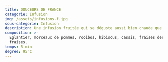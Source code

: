 ```yaml
---
title: DOUCEURS DE FRANCE
categorie: Infusion
img: /assets/infusions-f.jpg
sous-categorie: Infusion
description: Une infusion fruitée qui se déguste aussi bien chaude que glacée!
composition: >-
  Eglantier, morceaux de pommes, rooibos, hibiscus, cassis, fraises des bois,
  fraises.
temps: 5 min
degree: 95°C
---
```


